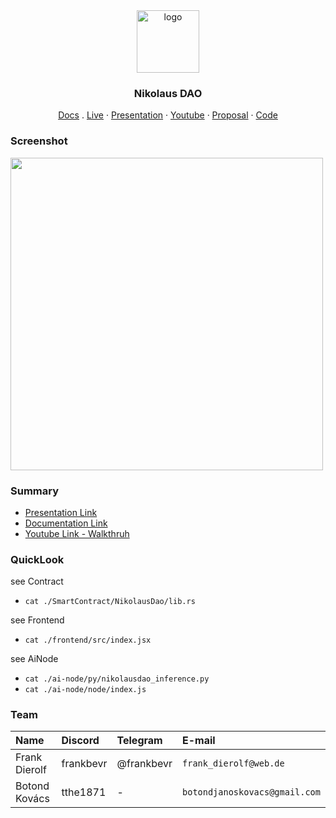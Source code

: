 <div align="center">
<img src="https://i.ibb.co/b2q81XB/5ccd8ab1-ec3d-4b84-b009-9a57418f7a8d.jpg" alt="logo" height="100" />
</div>

<h3 align="center">Nikolaus DAO</h3>
  <p align="center">
    <a href="https://docs.nikolausdao.surge.sh">Docs</a>
    .
    <a href="https://nikolausdao.surge.sh">Live</a>
    ·
    <a href="https://presentation.nikolausdao.surge.sh">Presentation</a>
    ·
    <a href="https://youtu.be/jPC3Mbeg1cg">Youtube</a>
    ·
    <a href="http://docs.nikolausdao.surge.sh/proposal.html">Proposal</a>
    ·
    <a href="https://github.com/FrankBevr/NikolausDao">Code</a>
  </p>
</div>

### Screenshot

<img src="https://gcdnb.pbrd.co/images/N7BwPHZXJOmC.png?o=1" height=500/>

### Summary

- [Presentation Link](https://presentation.nikolausdao.surge.sh)  
- [Documentation Link](https://presentation.nikolausdao.surge.sh)  
- [Youtube Link - Walkthruh](https://youtu.be/jPC3Mbeg1cg)  

### QuickLook

see Contract
- `cat ./SmartContract/NikolausDao/lib.rs`

see Frontend
- `cat ./frontend/src/index.jsx`

see AiNode
- `cat ./ai-node/py/nikolausdao_inference.py`
- `cat ./ai-node/node/index.js`


### Team

| Name          | Discord   | Telegram   | E-mail                 |
| :------------ | :-------- | :--------- | :--------------------- |
| Frank Dierolf | frankbevr | @frankbevr | `frank_dierolf@web.de` |
| Botond Kovács |  tthe1871 | - | `botondjanoskovacs@gmail.com` |
